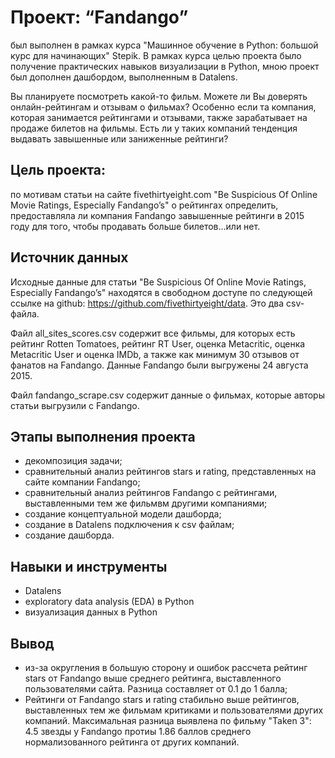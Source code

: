 # Проект: “Fandango”
был выполнен в рамках курса "Машинное обучение в Python: большой курс для начинающих" Stepik.
В рамках курса целью проекта было получение практических навыков визуализации в Python, мною проект был дополнен дашбордом, выполненным в Datalens.

Вы планируете посмотреть какой-то фильм. Можете ли Вы доверять онлайн-рейтингам и отзывам о фильмах? Особенно если та компания, которая занимается рейтингами и отзывами, также зарабатывает на продаже билетов на фильмы. Есть ли у таких компаний тенденция выдавать завышенные или заниженные рейтинги?

## Цель проекта:
по мотивам статьи на сайте fivethirtyeight.com "Be Suspicious Of Online Movie Ratings, Especially Fandango’s" о рейтингах определить, предоставляла ли компания Fandango завышенные рейтинги в 2015 году для того, чтобы продавать больше билетов...или нет.

## Источник данных
Исходные данные для статьи "Be Suspicious Of Online Movie Ratings, Especially Fandango’s" находятся в свободном доступе по следующей ссылке на github: https://github.com/fivethirtyeight/data. Это два csv-файла.

Файл all_sites_scores.csv содержит все фильмы, для которых есть рейтинг Rotten Tomatoes, рейтинг RT User, оценка Metacritic, оценка Metacritic User и оценка IMDb, а также как минимум 30 отзывов от фанатов на Fandango. Данные Fandango были выгружены 24 августа 2015.

Файл fandango_scrape.csv содержит данные о фильмах, которые авторы статьи выгрузили с Fandango.

## Этапы выполнения проекта
* декомпозиция задачи;
* сравнительный анализ рейтингов stars и rating, представленных на сайте компании Fandango;
* сравнительный анализ рейтингов Fandango с рейтингами, выставленными тем же фильмвм другими компаниями;
* создание концептуальной модели дашборда;
* создание в Datalens подключения к csv файлам;
* создание дашборда.

## Навыки и инструменты
* Datalens
* exploratory data analysis (EDA) в Python
* визуализация данных в Python

## Вывод
* из-за округления в большую сторону и ошибок рассчета рейтинг stars от Fandango выше среднего рейтинга, выставленного пользователями сайта. Разница составляет от 0.1 до 1 балла;
* Рейтинги от Fandango stars и rating стабильно выше рейтингов, выставленных тем же фильмам критиками и пользователями других компаний. Максимальная разница выявлена по фильму "Taken 3": 4.5 звезды у Fandango протиы 1.86 баллов среднего нормализованного рейтинга от других компаний.

